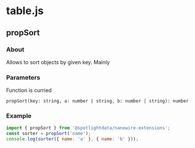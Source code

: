 # table.js

## propSort

### About

Allows to sort objects by given key. Mainly

### Parameters

Function is curried

```jasvasript
propSort(key: string, a: number | string, b: number | string): number
```

### Example

```javascript
import { propSort } from '@spotlightdata/nanowire-extensions';
const sorter = propSort('name');
console.log(sorter({ name: 'a' }, { name: 'b' }));
```
